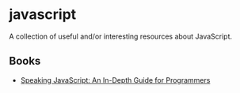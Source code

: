 # javascript

A collection of useful and/or interesting resources about JavaScript.

## Books

- [Speaking JavaScript: An In-Depth Guide for
  Programmers](http://speakingjs.com/)
